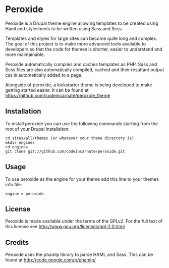 Peroxide
=============

Peroxide is a Drupal theme engine allowing templates to be created using Haml
and stylesheets to be written using Sass and Scss.

Templates and styles for large sites can become quite long and complex.  The goal of this
project is to make more advanced tools available to developers so that the code for themes
is shorter, easier to understand and more maintainable.

Peroxide automatically compiles and caches templates as PHP. Sass and Scss files are also
automatically compiled, cached and their resultant output css is automatically added to a page.

Alongside of peroxide, a kickstarter theme is being developed to make getting started
easier.  It can be found at https://github.com/codeincarnate/peroxide_theme

Installation
------------

To install peroxide you can use the following commands starting from the root
of your Drupal installaiton:

	cd sites/all/themes (or whatever your theme directory is)
	mkdir engines
	cd engines
	git clone git://github.com/codeincarnate/peroxide.git

Usage
------------

To use peroxide as the engine for your theme add this line  to your
themes info file.

	engine = peroxide 	


License
------------

Peroxide is made available under the terms of the GPLv2.  For the full
text of this license see http://www.gnu.org/licenses/gpl-2.0.html


Credits
------------

Peroxide uses the phamlp library to parse HAML and Sass.  This can be found at
http://code.google.com/p/phamlp/
